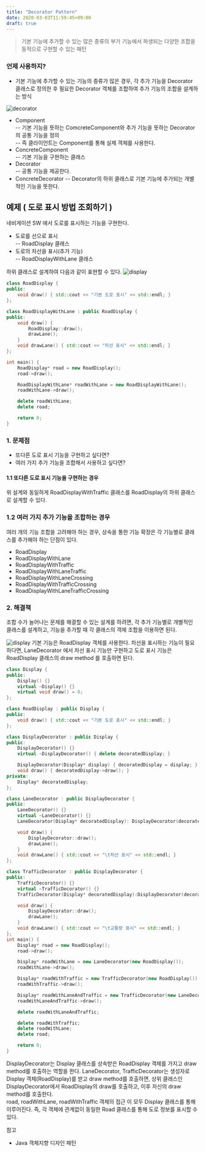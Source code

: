 ```yaml
---
title: "Decorator Pattern"
date: 2020-03-03T11:59:45+09:00
draft: true
---
```

> 기본 기능에 추가할 수 있는 많은 종류의 부가 기능에서 파생되는 다양한 조합을 동적으로 구현할 수 있는 패턴  
### 언제 사용하지?
* 기본 기능에 추가할 수 있는 기능의 종류가 많은 경우, 각 추가 기능을 Decorator 클래스로 정의한 후 필요한 Decorator 객체를 조합하여 추가 기능의 조합을 설계하는 방식

![decorator](/img/decorator.svg)

* Component  
-- 기본 기능을 뜻하는 ComcreteComponent와 추가 기능을 뜻하는 Decorator의 공통 기능을 정의  
-- 즉 클라이언트는 Component를 통해 실제 객체를 사용한다.
* ConcreteComponent  
-- 기본 기능을 구현하는 클래스  
* Decorator  
-- 공통 기능을 제공한다.
* ConcreteDecorator
-- Decorator의 하위 클래스로 기본 기능에 추가되는 개별적인 기능을 뜻한다.  


## 예제 ( 도로 표시 방법 조회하기 )
네비게이션 SW 에서 도로를 표시하는 기능을 구현한다.  
* 도로를 선으로 표시  
-- RoadDisplay 클래스  
* 도로의 차선을 표시(추가 기능)  
-- RoadDisplayWithLane 클래스

하위 클래스로 설계하여 다음과 같이 표현할 수 있다.
![display](/img/decorator_road1.svg)
```c++
class RoadDisplay {
public:
    void draw() { std::cout << "기본 도로 표시" << std::endl; }
}; 

class RoadDisplayWithLane : public RoadDisplay {
public:
    void draw() {
        RoadDisplay::draw();
        drawLane();
    }
    void drawLane() { std::cout << "차선 표시" << std::endl; }
};

int main() {
    RoadDisplay* road = new RoadDisplay();
    road->draw();

    RoadDisplayWithLane* roadWithLane = new RoadDisplayWithLane();
    roadWithLane->draw();

    delete roadWithLane;
    delete road;

    return 0;
}
```
### 1. 문제점
* 또다른 도로 표시 기능을 구현하고 싶다면?  
* 여러 가지 추가 기능을 조합해서 사용하고 싶다면?

#### 1.1  또다른 도로 표시 기능을 구현하는 경우
위 설계와 동일하게 RoadDisplayWithTraffic 클래스를 RoadDisplay의 하위 클래스로 설계할 수 있다.  

### 1.2 여러 가지 추가 기능을 조합하는 경우
여러 개의 기능 조합을 고려해야 하는 경우, 상속을 통한 기능 확장은 각 기능별로 클래스를 추가해야 하는 단점이 있다.
* RoadDisplay
* RoadDisplayWithLane
* RoadDisplayWithTraffic
* RoadDisplayWithLaneTraffic
* RoadDisplayWithLaneCrossing
* RoadDisplayWithTrafficCrossing
* RoadDisplayWithLaneTrafficCrossing

### 2. 해결책
조합 수가 늘어나는 문제를 해결할 수 있는 설계를 하려면, 각 추가 기능별로 개별적인 클래스를 설계하고, 기능을 추가할 때 각 클래스의 객체 조합을 이용하면 된다.


![display](/img/decorator_display.svg)
기본 기능은 RoadDisplay 객체를 사용한다. 차선을 표시하는 기능이 필요하다면, LaneDecorator 에서 차선 표시 기능만 구현하고 도로 표시 기능은 RoadDisplay 클래스의 draw method 를 호출하면 된다.

```c++
class Display {
public:
    Display() {}
    virtual ~Display() {}
    virtual void draw() = 0;
};

class RoadDisplay : public Display {
public:
    void draw() { std::cout << "기본 도로 표시" << std::endl; }
};

class DisplayDecorator : public Display {
public:
    DisplayDecorator() {}
    virtual ~DisplayDecorator() { delete decoratedDisplay; }

    DisplayDecorator(Display* display) { decoratedDisplay = display; }
    void draw() { decoratedDisplay->draw(); }
private:
    Display* decoratedDisplay;
};

class LaneDecorator : public DisplayDecorator {
public:
    LaneDecorator() {}
    virtual ~LaneDecorator() {}
    LaneDecorator(Display* decoratedDisplay): DisplayDecorator(decoratedDisplay) {}

    void draw() {
        DisplayDecorator::draw();
        drawLane();
    }
    void drawLane() { std::cout << "\t차선 표시" << std::endl; }
};

class TrafficDecorator : public DisplayDecorator {
public:
    TrafficDecorator() {}
    virtual ~TrafficDecorator() {}
    TrafficDecorator(Display* decoratedDisplay):DisplayDecorator(decoratedDisplay) {}

    void draw() {
        DisplayDecorator::draw();
        drawLane();
    }
    void drawLane() { std::cout << "\t교통량 표시" << std::endl; }
};
int main() {
    Display* road = new RoadDisplay();
    road->draw();

    Display* roadWithLane = new LaneDecorator(new RoadDisplay());
    roadWithLane->draw();

    Display* roadWithTraffic = new TrafficDecorator(new RoadDisplay());
    roadWithTraffic->draw();

    Display* roadWithLaneAndTraffic = new TrafficDecorator(new LaneDecorator(new RoadDisplay()));
    roadWithLaneAndTraffic->draw();

    delete roadWithLaneAndTraffic;

    delete roadWithTraffic;
    delete roadWithLane;
    delete road;

    return 0;
}
```
DisplayDecorator는 Display 클래스를 상속받은 RoadDisplay 객체를 가지고 draw method를 호출하는 역할을 한다. LaneDecorator, TrafficDecorator는 생성자로 Display 객체(RoadDisplay)를 받고 draw method를 호출하면, 상위 클래스인 DisplayDecorator에서 RoadDisplay의 draw를 호출하고, 이후 자신의 draw method를 호출한다.  
road, roadWithLane, roadWithTraffic 객체의 접근 이 모두 Display 클래스를 통해 이루어진다.  즉, 각 객체에 관계없이 동일한 Road 클래스를 통해 도로 정보를 표시할 수 있다.



참고

- Java 객체지향 디자인 패턴
